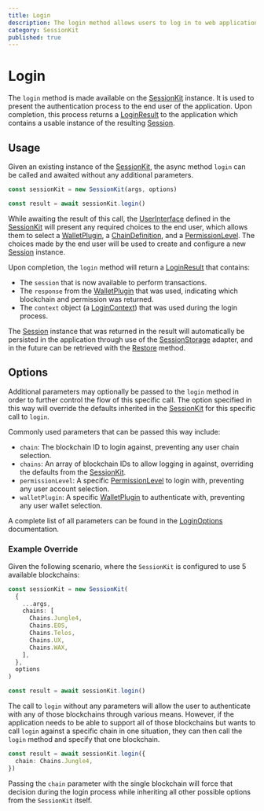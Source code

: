 ```yaml
---
title: Login
description: The login method allows users to log in to web applications using the Session Kit with an Antelope blockchain based account.
category: SessionKit
published: true
---
```


# Login

The `login` method is made available on the [SessionKit](/docs/sessionkit/session-kit-factory) instance. It is used to present the authentication process to the end user of the application. Upon completion, this process returns a [LoginResult](/docs/sessionkit/login-result) to the application which contains a usable instance of the resulting [Session](/docs/sessionkit/session).

## Usage

Given an existing instance of the [SessionKit](/docs/session-kit/session-kit-factory), the async method `login` can be called and awaited without any additional parameters.

```ts
const sessionKit = new SessionKit(args, options)

const result = await sessionKit.login()
```

While awaiting the result of this call, the [UserInterface](/docs/sessionkit/plugin-user-interface) defined in the [SessionKit](/docs/sessionkit/session-kit-factory) will present any required choices to the end user, which allows them to select a [WalletPlugin](/docs/sessionkit/plugin-wallet), a [ChainDefinition](/docs/utilities/common-library#chaindefinition), and a [PermissionLevel](#). The choices made by the end user will be used to create and configure a new [Session](/docs/sessionkit/session) instance.

Upon completion, the `login` method will return a [LoginResult](/docs/sessionkit/login-result) that contains:

- The `session` that is now available to perform transactions.
- The `response` from the [WalletPlugin](/docs/sessionkit/plugin-wallet) that was used, indicating which blockchain and permission was returned.
- The `context` object (a [LoginContext](/docs/sessionkit/login-context)) that was used during the login process.

The [Session](/docs/sessionkit/session) instance that was returned in the result will automatically be persisted in the application through use of the [SessionStorage](/docs/sessionkit/session-storage) adapter, and in the future can be retrieved with the [Restore](/docs/sessionkit/restore) method.

## Options

Additional parameters may optionally be passed to the `login` method in order to further control the flow of this specific call. The option specified in this way will override the defaults inherited in the [SessionKit](/docs/sessionkit/session-kit-factory) for this specific call to `login`.

Commonly used parameters that can be passed this way include:

- `chain`: The blockchain ID to login against, preventing any user chain selection.
- `chains`: An array of blockchain IDs to allow logging in against, overriding the defaults from the [SessionKit](/docs/sessionkit/session-kit-factory).
- `permissionLevel`: A specific [PermissionLevel](#) to login with, preventing any user account selection.
- `walletPlugin`: A specific [WalletPlugin](/docs/session-kit/plugin-wallet) to authenticate with, preventing any user wallet selection.

A complete list of all parameters can be found in the [LoginOptions](https://wharfkit.github.io/session/interfaces/LoginOptions.html) documentation.

### Example Override

Given the following scenario, where the `SessionKit` is configured to use 5 available blockchains:

```ts
const sessionKit = new SessionKit(
  {
    ...args,
    chains: [
      Chains.Jungle4,
      Chains.EOS,
      Chains.Telos,
      Chains.UX,
      Chains.WAX,
    ],
  },
  options
)

const result = await sessionKit.login()
```

The call to `login` without any parameters will allow the user to authenticate with any of those blockchains through various means. However, if the application needs to be able to support all of those blockchains but wants to call `login` against a specific chain in one situation, they can then call the `login` method and specify that one blockchain.

```ts
const result = await sessionKit.login({
  chain: Chains.Jungle4,
})
```

Passing the `chain` parameter with the single blockchain will force that decision during the login process while inheriting all other possible options from the `SessionKit` itself.
